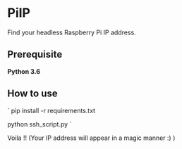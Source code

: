 # PiIP
Find your headless Raspberry Pi IP address. 

## Prerequisite
__Python 3.6__

## How to use

`
pip install -r requirements.txt

python ssh_script.py 
`

Voila !! (Your IP address will appear in a magic manner :) )
